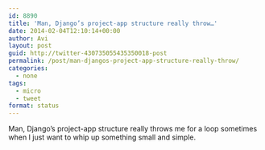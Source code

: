 ```yaml
---
id: 8890
title: 'Man, Django’s project-app structure really throw…'
date: 2014-02-04T12:10:14+00:00
author: Avi
layout: post
guid: http://twitter-430735055435350018-post
permalink: /post/man-djangos-project-app-structure-really-throw/
categories:
  - none
tags:
  - micro
  - tweet
format: status
---
```

Man, Django’s project-app structure really throws me for a loop sometimes when I just want to whip up something small and simple.